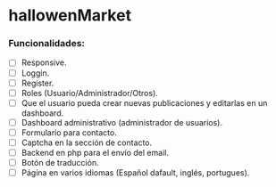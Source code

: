 # hallowenMarket

### Funcionalidades:
- [ ] Responsive.
- [ ] Loggin.
- [ ] Register.
- [ ] Roles (Usuario/Administrador/Otros).
- [ ] Que el usuario pueda crear nuevas publicaciones y editarlas en un dashboard.
- [ ] Dashboard administrativo (administrador de usuarios).
- [ ] Formulario para contacto.
- [ ] Captcha en la sección de contacto.
- [ ] Backend en php para el envío del email.
- [ ] Botón de traducción.
- [ ] Página en varios idiomas (Español dafault, inglés, portugues).
